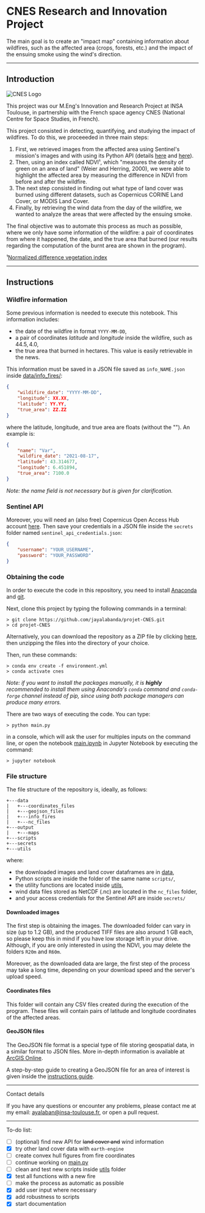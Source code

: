 # CNES Research and Innovation Project

The main goal is to create an "impact map" containing information about wildfires, such as the affected area (crops, forests, etc.) and the impact of the ensuing smoke using the wind's direction.

---

## Introduction

![CNES Logo](https://cnes.fr/sites/default/files/drupal/201708/image/is_logo_2017_logo_charte_carre_bleu_transparent.png)

This project was our M.Eng's Innovation and Research Project at INSA Toulouse, in partnership with the French space agency CNES (National Centre for Space Studies, in French).

This project consisted in detecting, quantifying, and studying the impact of wildfires. To do this, we proceeeded in three main steps:

1. First, we retrieved images from the affected area using Sentinel's mission's images and with using its Python API (details [here](https://github.com/sentinelsat/sentinelsat) and [here](https://sentinelsat.readthedocs.io/en/stable/)).
2. Then, using an index called NDVI¹, which "measures the density of green on an area of land" (Weier and Herring, 2000), we were able to highlight the affected area by measuring the difference in NDVI from before and after the wildfire.
3. The next step consisted in finding out what type of land cover was burned using different datasets, such as Copernicus CORINE Land Cover, or MODIS Land Cover.
4. Finally, by retrieving the wind data from the day of the wildfire, we wanted to analyze the areas that were affected by the ensuing smoke.

The final objective was to automate this process as much as possible, where we only have some information of the wildfire: a pair of coordinates from where it happened, the date, and the true area that burned (our results regarding the computation of the burnt area are shown in the program).

¹[Normalized difference vegetation index](https://en.wikipedia.org/wiki/Normalized_difference_vegetation_index)

---

## Instructions

### Wildfire information

Some previous information is needed to execute this notebook. This information includes:

* the date of the wildfire in format `YYYY-MM-DD`,
* a pair of coordinates _latitude_ and _longitude_ inside the wildfire, such as $44.5, 4.0$,
* the true area that burned in hectares. This value is easily retrievable in the news.

This information must be saved in a JSON file saved as `info_NAME.json` inside [data/info_fires/](data/info_fires/):

```JSON
{
    "wildifire_date": "YYYY-MM-DD",
    "longitude": XX.XX,
    "latitude": YY.YY,
    "true_area": ZZ.ZZ
}
```

where the latitude, longitude, and true area are floats (without the ""). An example is:

```JSON
{
    "name": "Var",
    "wildfire_date": "2021-08-17",
    "latitude": 43.314677,
    "longitude": 6.451894,
    "true_area": 7100.0
}
```

_Note: the name field is not necessary but is given for clarification._

### Sentinel API

Moreover, you will need an (also free) Copernicus Open Access Hub account [here](https://sentinelsat.readthedocs.io/en/latest/index.html). Then save your credentials in a JSON file inside the `secrets` folder named `sentinel_api_credentials.json`:

```JSON
{
    "username": "YOUR_USERNAME",
    "password": "YOUR_PASSWORD"
}
```

### Obtaining the code

In order to execute the code in this repository, you need to install [Anaconda](https://www.anaconda.com/distribution/) and [git](https://git-scm.com/downloads).

Next, clone this project by typing the following commands in a terminal:

```console
> git clone https://github.com/jayalabanda/projet-CNES.git
> cd projet-CNES
```

Alternatively, you can download the repository as a ZIP file by clicking [here](https://github.com/jayalabanda/projet-CNES/archive/refs/heads/main.zip), then unzipping the files into the directory of your choice.

Then, run these commands:

```console
> conda env create -f environment.yml
> conda activate cnes
```

_Note: if you want to install the packages manually, it is **highly** recommended to install them using Anaconda's `conda` command and `conda-forge` channel instead of pip, since using both package managers can produce many errors._

There are two ways of executing the code. You can type:

```console
> python main.py
```

in a console, which will ask the user for multiples inputs on the command line, or open the notebook [main.ipynb](main.ipynb) in Jupyter Notebook by executing the command:

```console
> jupyter notebook
```

### File structure

The file structure of the repository is, ideally, as follows:

```console
+---data
|   +---coordinates_files
|   +---geojson_files
|   +---info_fires
|   +---nc_files
+---output
|   +---maps
+---scripts
+---secrets
+---utils
```

where:

* the downloaded images and land cover dataframes are in [data](data/),
* Python scripts are inside the folder of the same name `scripts/`,
* the utility functions are located inside [utils](utils/),
* wind data files stored as NetCDF (.nc) are located in the `nc_files` folder,
* and your access credentials for the Sentinel API are inside `secrets/`

#### Downloaded images

The first step is obtaining the images. The downloaded folder can vary in size (up to 1.2 GB), and the produced TIFF files are also around 1 GB each, so please keep this in mind if you have low storage left in your drive. Although, if you are only interested in using the NDVI, you may delete the folders `R20m` and `R60m`.

Moreover, as the downloaded data are large, the first step of the process may take a long time, depending on your download speed and the server's upload speed.

#### Coordinates files

This folder will contain any CSV files created during the execution of the program. These files will contain pairs of latitude and longitude coordinates of the affected areas.

#### GeoJSON files

The GeoJSON file format is a special type of file storing geospatial data, in a similar format to JSON files. More in-depth information is available at [ArcGIS Online](https://doc.arcgis.com/en/arcgis-online/reference/geojson.htm).

A step-by-step guide to creating a GeoJSON file for an area of interest is given inside the [instructions guide](INSTRUCTIONS.md).

---

Contact details

If you have any questions or encounter any problems, please contact me at my email: [ayalaban@insa-toulouse.fr](mailto:ayalaban@insa-toulouse.fr), or open a pull request.

---

To-do list:

* [ ] (optional) find new API for ~~land cover and~~ wind information
* [x] try other land cover data with `earth-engine`
* [ ] create convex hull figures from fire coordinates
* [ ] continue working on [main.py](main.py)
* [ ] clean and test new scripts inside [utils](utils/) folder
* [x] test all functions with a new fire
* [ ] make the process as automatic as possible
* [x] add user input where necessary
* [x] add robustness to scripts
* [x] start documentation

